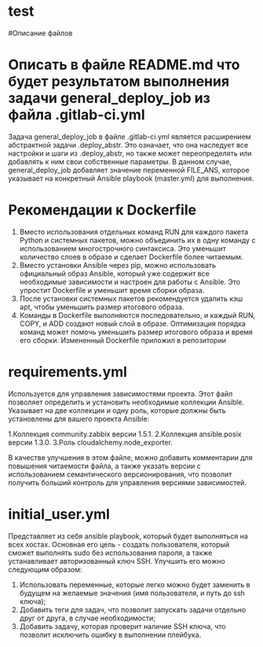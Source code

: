 # test
#Описание файлов

# Описать в файле README.md что будет результатом выполнения задачи general_deploy_job из файла .gitlab-ci.yml
Задача general_deploy_job в файле .gitlab-ci.yml является расширением абстрактной задачи .deploy_abstr. Это означает, что она наследует все настройки и шаги из .deploy_abstr, но также может переопределять или добавлять к ним свои собственные параметры. В данном случае, general_deploy_job добавляет значение переменной FILE_ANS, которое указывает на конкретный Ansible playbook (master.yml) для выполнения.

# Рекомендации к Dockerfile
1. Вместо использования отдельных команд RUN для каждого пакета Python и системных пакетов, можно объединить их в одну команду с использованием многострочного синтаксиса. Это уменьшит количество слоев в образе и сделает Dockerfile более читаемым.
2. Вместо установки Ansible через pip, можно использовать официальный образ Ansible, который уже содержит все необходимые зависимости и настроен для работы с Ansible. Это упростит Dockerfile и уменьшит время сборки образа.
3. После установки системных пакетов рекомендуется удалить кэш apt, чтобы уменьшить размер итогового образа.
4. Команды в Dockerfile выполняются последовательно, и каждый RUN, COPY, и ADD создают новый слой в образе. Оптимизация порядка команд может помочь уменьшить размер итогового образа и время его сборки.
Измененный Dockerfile приложил в репозитории

# requirements.yml

Используется для управления зависимостями проекта. Этот файл позволяет определить и установить необходимые коллекции Ansible. Указывает на две коллекции и одну роль, которые должны быть установлены для вашего проекта Ansible:

1.Коллекция community.zabbix версии 1.5.1.
2.Коллекция ansible.posix версии 1.3.0.
3.Роль cloudalchemy.node_exporter.

В качестве улучшения в этом файле, можно добавить комментарии для повышения читаемости файла, а также указать версии с использованием семантического версионирования, что позволит получить больший контроль для управления версиями зависимостей.

# initial_user.yml

Представляет из себя ansible playbook, который будет выполняться на всех хостах. Основная его цель - создать пользователя, который сможет выполнять sudo без использования пароля, а также устанавливает авторизованный ключ SSH.
Улучшить его можно следующим образом:
1. Использовать переменные, которые легко можно будет заменить в будущем на желаемые значения (имя пользователя, и путь до ssh ключа);
2. Добавить теги для задач, что позволит запускать задачи отдельно друг от друга, в случае необходимости;
3. Добавить задачу, которая проверит наличие SSH ключа, что позволит исключить ошибку в выполнении плейбука.
